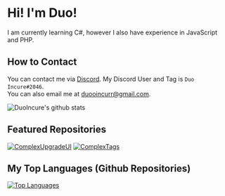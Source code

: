 # Hi! I'm Duo!

I am currently learning C#, however I also have experience in JavaScript and PHP.

## How to Contact
You can contact me via [Discord](https://discord.com/ "Your Place to Talk and Hang Out"). My Discord User and Tag is `Duo Incure#2046`.  
You can also email me at <duooincurr@gmail.com>.

![DuoIncure's github stats](https://github-readme-stats.vercel.app/api?username=DuoIncure&count_private=true&show_icons=true&theme=dark)

## Featured Repositories
[![ComplexUpgradeUI](https://github-readme-stats.vercel.app/api/pin/?username=DuoIncure&repo=ComplexUpgradeUI)](https://github.com/DuoIncure/ComplexUpgradeUI) [![ComplexTags](https://github-readme-stats.vercel.app/api/pin/?username=DuoIncure&repo=ComplexTags)](https://github.com/DuoIncure/ComplexTags)

## My Top Languages (Github Repositories)
[![Top Languages](https://github-readme-stats.vercel.app/api/top-langs/?username=DuoIncure&layout=compact)](https://github.com/DuoIncure)
